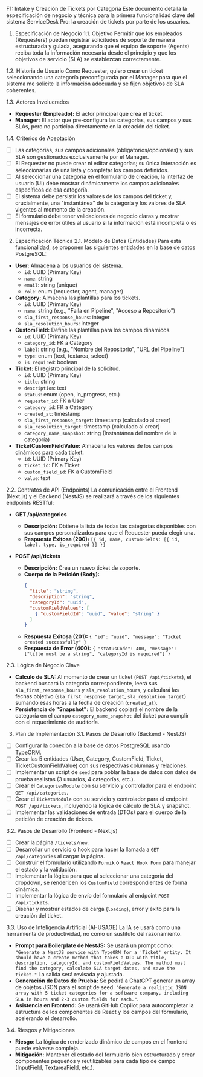 F1: Intake y Creación de Tickets por Categoría
Este documento detalla la especificación de negocio y técnica para la primera funcionalidad clave del sistema ServiceDesk Pro: la creación de tickets por parte de los usuarios.

1. Especificación de Negocio
1.1. Objetivo
Permitir que los empleados (Requesters) puedan registrar solicitudes de soporte de manera estructurada y guiada, asegurando que el equipo de soporte (Agents) reciba toda la información necesaria desde el principio y que los objetivos de servicio (SLA) se establezcan correctamente.

1.2. Historia de Usuario
Como Requester, quiero crear un ticket seleccionando una categoría preconfigurada por el Manager para que el sistema me solicite la información adecuada y se fijen objetivos de SLA coherentes.

1.3. Actores Involucrados
- **Requester (Empleado):** El actor principal que crea el ticket.
- **Manager:** El actor que pre-configura las categorías, sus campos y sus SLAs, pero no participa directamente en la creación del ticket.

1.4. Criterios de Aceptación
- [ ] Las categorías, sus campos adicionales (obligatorios/opcionales) y sus SLA son gestionados exclusivamente por el Manager.
- [ ] El Requester no puede crear ni editar categorías; su única interacción es seleccionarlas de una lista y completar los campos definidos.
- [ ] Al seleccionar una categoría en el formulario de creación, la interfaz de usuario (UI) debe mostrar dinámicamente los campos adicionales específicos de esa categoría.
- [ ] El sistema debe persistir los valores de los campos del ticket y, crucialmente, una "instantánea" de la categoría y los valores de SLA vigentes al momento de la creación.
- [ ] El formulario debe tener validaciones de negocio claras y mostrar mensajes de error útiles al usuario si la información está incompleta o es incorrecta.

2. Especificación Técnica
2.1. Modelo de Datos (Entidades)
Para esta funcionalidad, se proponen las siguientes entidades en la base de datos PostgreSQL:

- **User:** Almacena a los usuarios del sistema.
  - `id`: UUID (Primary Key)
  - `name`: string
  - `email`: string (unique)
  - `role`: enum (requester, agent, manager)
- **Category:** Almacena las plantillas para los tickets.
  - `id`: UUID (Primary Key)
  - `name`: string (e.g., "Falla en Pipeline", "Acceso a Repositorio")
  - `sla_first_response_hours`: integer
  - `sla_resolution_hours`: integer
- **CustomField:** Define las plantillas para los campos dinámicos.
  - `id`: UUID (Primary Key)
  - `category_id`: FK a Category
  - `label`: string (e.g., "Nombre del Repositorio", "URL del Pipeline")
  - `type`: enum (text, textarea, select)
  - `is_required`: boolean
- **Ticket:** El registro principal de la solicitud.
  - `id`: UUID (Primary Key)
  - `title`: string
  - `description`: text
  - `status`: enum (open, in_progress, etc.)
  - `requester_id`: FK a User
  - `category_id`: FK a Category
  - `created_at`: timestamp
  - `sla_first_response_target`: timestamp (calculado al crear)
  - `sla_resolution_target`: timestamp (calculado al crear)
  - `category_name_snapshot`: string (Instantánea del nombre de la categoría)
- **TicketCustomFieldValue:** Almacena los valores de los campos dinámicos para cada ticket.
  - `id`: UUID (Primary Key)
  - `ticket_id`: FK a Ticket
  - `custom_field_id`: FK a CustomField
  - `value`: text

2.2. Contratos de API (Endpoints)
La comunicación entre el Frontend (Next.js) y el Backend (NestJS) se realizará a través de los siguientes endpoints RESTful:

- **GET /api/categories**
  - **Descripción:** Obtiene la lista de todas las categorías disponibles con sus campos personalizados para que el Requester pueda elegir una.
  - **Respuesta Exitosa (200):** `[{ id, name, customFields: [{ id, label, type, is_required }] }]`

- **POST /api/tickets**
  - **Descripción:** Crea un nuevo ticket de soporte.
  - **Cuerpo de la Petición (Body):**
    ```json
    {
      "title": "string",
      "description": "string",
      "categoryId": "uuid",
      "customFieldValues": [
        { "customFieldId": "uuid", "value": "string" }
      ]
    }
    ```
  - **Respuesta Exitosa (201):** `{ "id": "uuid", "message": "Ticket created successfully" }`
  - **Respuesta de Error (400):** `{ "statusCode": 400, "message": ["title must be a string", "categoryId is required"] }`

2.3. Lógica de Negocio Clave
- **Cálculo de SLA:** Al momento de crear un ticket (`POST /api/tickets`), el backend buscará la categoría correspondiente, leerá sus `sla_first_response_hours` y `sla_resolution_hours`, y calculará las fechas objetivo (`sla_first_response_target`, `sla_resolution_target`) sumando esas horas a la fecha de creación (`created_at`).
- **Persistencia de "Snapshot":** El backend copiará el nombre de la categoría en el campo `category_name_snapshot` del ticket para cumplir con el requerimiento de auditoría.

3. Plan de Implementación
3.1. Pasos de Desarrollo (Backend - NestJS)
- [ ] Configurar la conexión a la base de datos PostgreSQL usando TypeORM.
- [ ] Crear las 5 entidades (User, Category, CustomField, Ticket, TicketCustomFieldValue) con sus respectivas columnas y relaciones.
- [ ] Implementar un script de `seed` para poblar la base de datos con datos de prueba realistas (3 usuarios, 4 categorías, etc.).
- [ ] Crear el `CategoriesModule` con su servicio y controlador para el endpoint `GET /api/categories`.
- [ ] Crear el `TicketsModule` con su servicio y controlador para el endpoint `POST /api/tickets`, incluyendo la lógica de cálculo de SLA y snapshot.
- [ ] Implementar las validaciones de entrada (DTOs) para el cuerpo de la petición de creación de tickets.

3.2. Pasos de Desarrollo (Frontend - Next.js)
- [ ] Crear la página `/tickets/new`.
- [ ] Desarrollar un servicio o hook para hacer la llamada a `GET /api/categories` al cargar la página.
- [ ] Construir el formulario utilizando `Formik` o `React Hook Form` para manejar el estado y la validación.
- [ ] Implementar la lógica para que al seleccionar una categoría del dropdown, se rendericen los `CustomField` correspondientes de forma dinámica.
- [ ] Implementar la lógica de envío del formulario al endpoint `POST /api/tickets`.
- [ ] Diseñar y mostrar estados de carga (`loading`), error y éxito para la creación del ticket.

3.3. Uso de Inteligencia Artificial (AI-USAGE)
La IA se usará como una herramienta de productividad, no como un sustituto del razonamiento.
- **Prompt para Boilerplate de NestJS:** Se usará un prompt como: `"Generate a NestJS service with TypeORM for a 'Ticket' entity. It should have a create method that takes a DTO with title, description, categoryId, and customFieldValues. The method must find the category, calculate SLA target dates, and save the ticket."` La salida será revisada y ajustada.
- **Generación de Datos de Prueba:** Se pedirá a ChatGPT generar un array de objetos JSON para el script de seed. `"Generate a realistic JSON array with 5 ticket categories for a software company, including SLA in hours and 2-3 custom fields for each."`.
- **Asistencia en Frontend:** Se usará GitHub Copilot para autocompletar la estructura de los componentes de React y los campos del formulario, acelerando el desarrollo.

3.4. Riesgos y Mitigaciones
- **Riesgo:** La lógica de renderizado dinámico de campos en el frontend puede volverse compleja.
- **Mitigación:** Mantener el estado del formulario bien estructurado y crear componentes pequeños y reutilizables para cada tipo de campo (InputField, TextareaField, etc.).